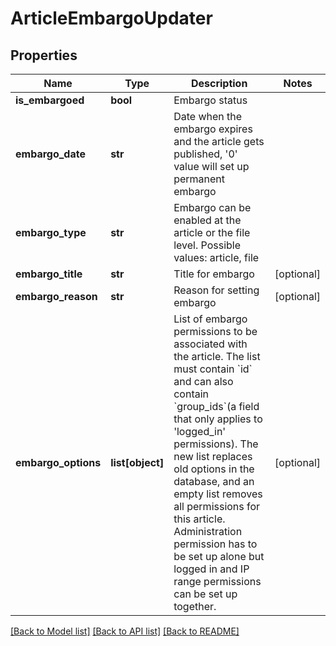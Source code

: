 # ArticleEmbargoUpdater

## Properties
Name | Type | Description | Notes
------------ | ------------- | ------------- | -------------
**is_embargoed** | **bool** | Embargo status | 
**embargo_date** | **str** | Date when the embargo expires and the article gets published, &#39;0&#39; value will set up permanent embargo | 
**embargo_type** | **str** | Embargo can be enabled at the article or the file level. Possible values: article, file | 
**embargo_title** | **str** | Title for embargo | [optional] 
**embargo_reason** | **str** | Reason for setting embargo | [optional] 
**embargo_options** | **list[object]** | List of embargo permissions to be associated with the article. The list must contain &#x60;id&#x60; and can also contain &#x60;group_ids&#x60;(a field that only applies to &#39;logged_in&#39; permissions). The new list replaces old options in the database, and an empty list removes all permissions for this article. Administration permission has to be set up alone but logged in and IP range permissions can be set up together. | [optional] 

[[Back to Model list]](../README.md#documentation-for-models) [[Back to API list]](../README.md#documentation-for-api-endpoints) [[Back to README]](../README.md)


